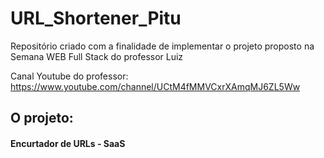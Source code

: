 # URL_Shortener_Pitu

Repositório criado com a finalidade de implementar o projeto proposto na Semana WEB Full Stack do professor Luiz  

Canal Youtube do professor: https://www.youtube.com/channel/UCtM4fMMVCxrXAmqMJ6ZL5Ww

<h2>O projeto:</h2>  
<h4>Encurtador de URLs - SaaS</h4>

